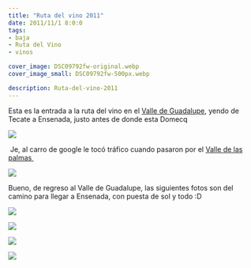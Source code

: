 ```yaml
---
title: "Ruta del vino 2011"
date: 2011/11/1 8:0:0
tags:
- baja
- Ruta del Vino
- vinos

cover_image: DSC09792fw-original.webp
cover_image_small: DSC09792fw-500px.webp

description: Ruta-del-vino-2011
---
```


Esta es la entrada a la ruta del vino en el <a href="https://www.google.com/maps/@32.1247246,-116.5373299,3a,75y,205.76h,90t/data=!3m7!1e1!3m5!1sLDHzpy88pyMPojDEtXZELQ!2e0!5s20090601T000000!7i13312!8i6656">Valle de Guadalupe</a>, yendo de Tecate a Ensenada, justo antes de donde esta Domecq

[![](DSC09796fw)](DSC09796fw-original.webp)

 Je, al carro de google le tocó tráfico cuando pasaron por el <a href="https://www.google.com/maps/@32.5136661,-116.6114046,3a,75y,289.5h,75.68t/data=!3m7!1e1!3m5!1sRAFDiHH2O9tG-Guiq-cE-Q!2e0!5s20090601T000000!7i13312!8i6656">Valle de las palmas </a>

[![](DSC09782fw)](DSC09782fw-original.webp)

Bueno, de regreso al Valle de Guadalupe, las siguientes fotos son del camino para llegar a Ensenada, con puesta de sol y todo :D

[![](DSC09785fw)](DSC09785fw-original.webp)



[![](DSC09800fw)](DSC09800fw-original.webp)



[![](DSC09802fw)](DSC09802fw-original.webp)



[![](DSC09792fw)](DSC09792fw-original.webp)
